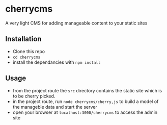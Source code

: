 cherrycms
=========

A very light CMS for adding manageable content to your static sites


## Installation

- Clone this repo
- `cd cherrycms`
- install the dependancies with `npm install`



## Usage

- from the project route the `src` directory contains the static site which is to be cherry picked.
- in the project route, run `node cherrycms/cherry,js` to build a model of the manageble data and start the server
- open your browser at `localhost:3000/cherrycms` to access the admin site

